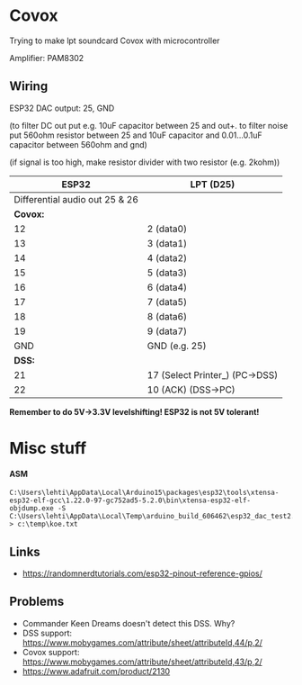 # Covox
Trying to make lpt soundcard Covox with microcontroller

Amplifier: PAM8302

## Wiring

ESP32 DAC output: 25, GND

(to filter DC out put e.g. 10uF capacitor between 25 and out+. to filter noise put 560ohm resistor between 25 and 10uF capacitor and 0.01...0.1uF capacitor between 560ohm and gnd)

(if signal is too high, make resistor divider with two resistor (e.g. 2kohm))

ESP32 | LPT (D25)
--- | ---
Differential audio out 25 & 26 | 
**Covox:** | 
12 | 2 (data0)
13 | 3 (data1)
14 | 4 (data2)
15 | 5 (data3)
16 | 6 (data4)
17 | 7 (data5)
18 | 8 (data6)
19 | 9 (data7)
GND | GND (e.g. 25)
**DSS:** | 
21 | 17 (Select Printer_) (PC->DSS)
22 | 10 (ACK) (DSS->PC)

**Remember to do 5V->3.3V levelshifting! ESP32 is not 5V tolerant!**

# Misc stuff

#### ASM
```
C:\Users\lehti\AppData\Local\Arduino15\packages\esp32\tools\xtensa-esp32-elf-gcc\1.22.0-97-gc752ad5-5.2.0\bin\xtensa-esp32-elf-objdump.exe -S C:\Users\lehti\AppData\Local\Temp\arduino_build_606462\esp32_dac_test2.ino.elf > c:\temp\koe.txt
```

## Links
- https://randomnerdtutorials.com/esp32-pinout-reference-gpios/

## Problems
- Commander Keen Dreams doesn't detect this DSS. Why?
- DSS support: https://www.mobygames.com/attribute/sheet/attributeId,44/p,2/
- Covox support: https://www.mobygames.com/attribute/sheet/attributeId,43/p,2/
- https://www.adafruit.com/product/2130
